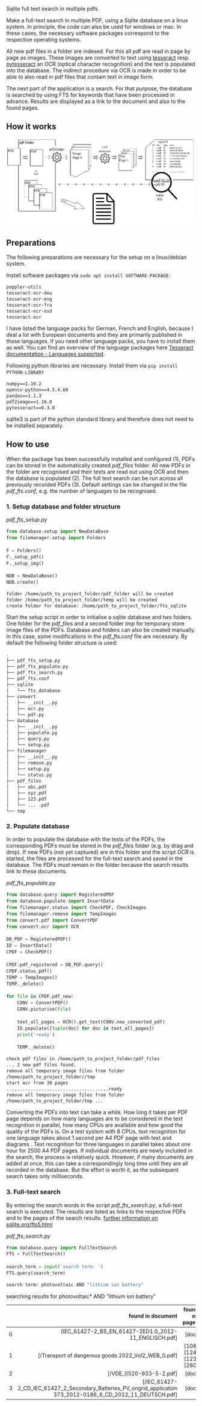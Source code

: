 Sqlite full text search in multiple pdfs

Make a full-text search in multiple PDF, using a Sqlite database on a linux system. In principle, the code can also be used for windows or mac. In these cases, the necessary software packages correspond to the respective operating systems.

All new pdf files in a folder are indexed. For this all pdf are read in page by page as images. These images are converted to text using [tesseract](https://github.com/tesseract-ocr/tesseract) resp. [pytesseract](https://pypi.org/project/pytesseract/) an OCR (optical character recognition) and the text is populated into the database. The indirect procedure via OCR is made in order to be able to also read in pdf files that contain text in image form.

The next part of the application is a search. For that purpose, the database is searched by using FTS for keywords that have been processed in advance. Results are displayed as a link to the document and also to the found pages.

## How it works



![](sqlite_fts.jpg)



## Preparations

The following preparations are necessary for the setup on a linux/debian system.

Install software packages via ```sudo apt install SOFTWARE-PACKAGE```:

```shell
poppler-utils
tesseract-ocr-deu
tesseract-ocr-eng
tesseract-ocr-fra
tesseract-ocr-osd
tesseract-ocr
```

I have listed the language packs for German, French and English, because I deal a lot with European documents and they are primarily published in these languages. If you need other language packs, you have to install them as well. You can find an overview of the language packages here [Tesseract documentation - Languages supported](https://tesseract-ocr.github.io/tessdoc/Data-Files-in-different-versions.html).  

Following python libraries are necessary. Install them via ```pip install PYTHON-LIBRARY```

```shell
numpy==1.19.2
opencv-python==4.5.4.60
pandas==1.1.3
pdf2image==1.16.0
pytesseract==0.3.8
```

sqlite3 is part of the python standard library and therefore does not need to be installed separately.



## How to use

When the package has been successfully installed and configured (1), PDFs can be stored in the automatically created *pdf_files* folder. All new PDFs in the folder are recognised and their texts are read out using OCR and then the database is populated (2). The full text search can be run across all previously recorded PDFs (3). Default settings can be changed in the file *pdf_fts.conf*, e.g. the number of languages to be recognised.  



### 1. Setup database and folder structure

*pdf_fts_setup.py*


```python
from database.setup import NewDataBase
from filemanager.setup import Folders

F = Folders()
F._setup_pdf()
F._setup_img()

NDB = NewDataBase()
NDB.create()
```

```shell
folder /home/path_to_project_folder/pdf_folder will be created
folder /home/path_to_project_folder/temp will be created
create folder for database: /home/path_to_project_folder/fts_sqlite
```

Start the setup script in order to initialise a sqlite database and two folders. One folder for the *pdf_files* and a second folder *tmp* for temporary store image files of the PDFs. Database and folders can also be created manually. In this case, some modifications in the *pdf_fts.conf* file are necessary. 
By default the following folder structure is used:

```shell
.
├── pdf_fts_setup.py
├── pdf_fts_populate.py
├── pdf_fts_search.py
├── pdf_fts.conf
├── sqlite
│   └── fts_database
├── convert
│   ├── __init__.py
│   ├── ocr.py
│   └── pdf.py
├── database
│   ├── __init__.py
│   ├── populate.py
│   ├── query.py
│   └── setup.py
├── filemanager
│   ├── __init__.py
│   ├── remove.py
│   ├── setup.py
│   └── status.py
├── pdf_files
│   ├── abc.pdf
│   ├── xyz.pdf
│   ├── 123.pdf
│   └── ... .pdf
└── tmp
```



### 2. Populate database

In order to populate the database with the texts of the PDFs, the corresponding PDFs must be stored in the *pdf_files* folder (e.g. by drag and drop). If new PDFs (not yet captured) are in this folder and the script *OCR* is started, the files are processed for the full-text search and saved in the database. The PDFs must remain in the folder because the search results link to these documents.

*pdf_fts_populate.py*


```python
from database.query import RegisteredPDF
from database.populate import InsertData
from filemanager.status import CheckPDF, CheckImages
from filemanager.remove import TempImages
from convert.pdf import ConvertPDF
from convert.ocr import OCR

DB_PDF = RegisteredPDF()
ID = InsertData()
CPDF = CheckPDF()

CPDF.pdf_registered = DB_PDF.query()
CPDF.status_pdf()
TEMP = TempImages()
TEMP._delete()

for file in CPDF.pdf_new:
    CONV = ConvertPDF()
    CONV.picturise(file)
    
    text_all_pages = OCR().get_text(CONV.new_converted_pdf)
    ID.populate([tuple(doc) for doc in text_all_pages])
    print('ready')

    TEMP._delete()
```

```shell
check pdf files in /home/path_to_project_folder/pdf_files
... 2 new pdf files found.
remove all temporary image files from folder /home/path_to_project_folder//tmp
start ocr from 38 pages
......................................ready
remove all temporary image files from folder /home/path_to_project_folder/tmp ...
```

Converting the PDFs into text can take a while. How long it takes per PDF page depends on how many languages are to be considered in the text recognition in parallel, how many CPUs are available and how good the quality of the PDFs is. On a test system with 8 CPUs, text recognition for one language takes about 1 second per A4 PDF page with text and diagrams . Text recognition for three languages in parallel takes about one hour for 2500 A4 PDF pages. If individual documents are newly included in the search, the process is relatively quick. However, if many documents are added at once, this can take a correspondingly long time until they are all recorded in the database. But the effort is worth it, as the subsequent search takes only milliseconds.

### 3. Full-text search

By entering the search words in the script *pdf_fts_search.py*, a full-text search is executed. The results are listed as links to the respective PDFs and to the pages of the search results. [further information on sqlite.org/fts5.html](https://www.sqlite.org/fts5.html)

*pdf_fts_search.py*


```python
from database.query import FullTextSearch
FTS = FullTextSearch()

search_term = input('search term: ')
FTS.query(search_term)
```

```python
search term: photovoltaic AND "lithium ion battery"
```
searching results for photovoltaic* AND "lithium ion battery"


|      |                                            found in document |                                               found on pages |
| ---: | -----------------------------------------------------------: | -----------------------------------------------------------: |
|    0 | [IEC_61427-2_BS_EN_61427-2ED1.0_2012-11_ENGLISCH.pdf] | [doc]|
|    1 | [/Transport of dangerous goods 2022_Vol2_WEB_0.pdf] | [108] [124] [123] [280] |
|    2 |      [/VDE_0520-933-5-2.pdf] |                        [doc] |
|    3 | [/IEC_61427-2_CD_IEC_61427_2_Secondary_Batteries_PV_ongrid_application 373_2012-0186_6_CD_2012_11_DEUTSCH.pdf] | [doc] |
